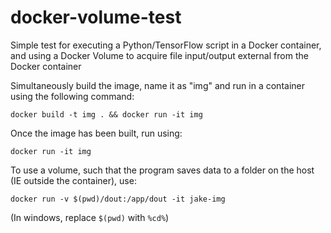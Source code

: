 
# docker-volume-test

Simple test for executing a Python/TensorFlow script in a Docker container, and using a Docker Volume to acquire file input/output external from the Docker container

Simultaneously build the image, name it as "img" and run in a container using the following command:

`docker build -t img . && docker run -it img`

Once the image has been built, run using:

`docker run -it img`

To use a volume, such that the program saves data to a folder on the host (IE outside the container), use:

`docker run -v $(pwd)/dout:/app/dout -it jake-img`

(In windows, replace `$(pwd)` with `%cd%`)
